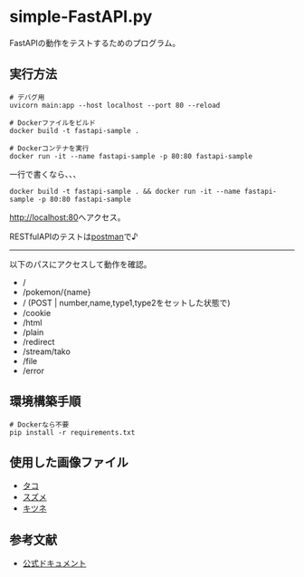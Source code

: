 # simple-FastAPI.py

FastAPIの動作をテストするためのプログラム。  

## 実行方法

```shell
# デバグ用
uvicorn main:app --host localhost --port 80 --reload
```

```shell
# Dockerファイルをビルド
docker build -t fastapi-sample .

# Dockerコンテナを実行
docker run -it --name fastapi-sample -p 80:80 fastapi-sample
```

一行で書くなら、、、  

```shell
docker build -t fastapi-sample . && docker run -it --name fastapi-sample -p 80:80 fastapi-sample
```

<http://localhost:80>へアクセス。  

RESTfulAPIのテストは[postman](https://www.postman.com/)で♪  

---

以下のパスにアクセスして動作を確認。  

- /
- /pokemon/{name}
- / (POST | number,name,type1,type2をセットした状態で)
- /cookie
- /html
- /plain
- /redirect
- /stream/tako
- /file
- /error

## 環境構築手順

```shell
# Dockerなら不要
pip install -r requirements.txt
```

## 使用した画像ファイル

- [タコ](https://frame-illust.com/?p=13667)
- [スズメ](https://frame-illust.com/?p=13680)
- [キツネ](https://frame-illust.com/?p=9584)

## 参考文献

- [公式ドキュメント](https://fastapi.tiangolo.com/ja/)
